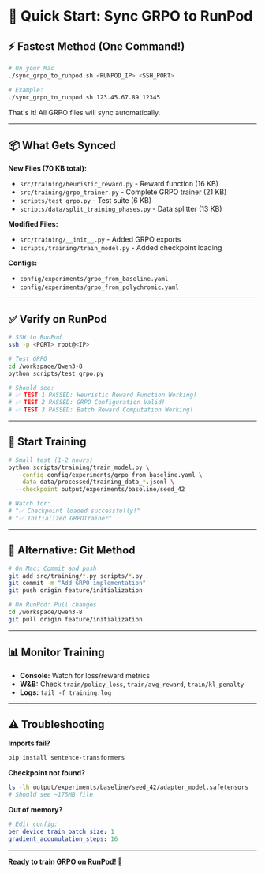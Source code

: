 # 🚀 Quick Start: Sync GRPO to RunPod

## ⚡ Fastest Method (One Command!)

```bash
# On your Mac
./sync_grpo_to_runpod.sh <RUNPOD_IP> <SSH_PORT>

# Example:
./sync_grpo_to_runpod.sh 123.45.67.89 12345
```

That's it! All GRPO files will sync automatically.

---

## 📦 What Gets Synced

**New Files (70 KB total):**
- `src/training/heuristic_reward.py` - Reward function (16 KB)
- `src/training/grpo_trainer.py` - Complete GRPO trainer (21 KB)
- `scripts/test_grpo.py` - Test suite (6 KB)
- `scripts/data/split_training_phases.py` - Data splitter (13 KB)

**Modified Files:**
- `src/training/__init__.py` - Added GRPO exports
- `scripts/training/train_model.py` - Added checkpoint loading

**Configs:**
- `config/experiments/grpo_from_baseline.yaml`
- `config/experiments/grpo_from_polychromic.yaml`

---

## ✅ Verify on RunPod

```bash
# SSH to RunPod
ssh -p <PORT> root@<IP>

# Test GRPO
cd /workspace/Qwen3-8
python scripts/test_grpo.py

# Should see:
# ✅ TEST 1 PASSED: Heuristic Reward Function Working!
# ✅ TEST 2 PASSED: GRPO Configuration Valid!
# ✅ TEST 3 PASSED: Batch Reward Computation Working!
```

---

## 🎯 Start Training

```bash
# Small test (1-2 hours)
python scripts/training/train_model.py \
  --config config/experiments/grpo_from_baseline.yaml \
  --data data/processed/training_data_*.jsonl \
  --checkpoint output/experiments/baseline/seed_42

# Watch for:
# "✅ Checkpoint loaded successfully!"
# "✅ Initialized GRPOTrainer"
```

---

## 🔧 Alternative: Git Method

```bash
# On Mac: Commit and push
git add src/training/*.py scripts/*.py
git commit -m "Add GRPO implementation"
git push origin feature/initialization

# On RunPod: Pull changes
cd /workspace/Qwen3-8
git pull origin feature/initialization
```

---

## 📊 Monitor Training

- **Console:** Watch for loss/reward metrics
- **W&B:** Check `train/policy_loss`, `train/avg_reward`, `train/kl_penalty`
- **Logs:** `tail -f training.log`

---

## ⚠️ Troubleshooting

**Imports fail?**
```bash
pip install sentence-transformers
```

**Checkpoint not found?**
```bash
ls -lh output/experiments/baseline/seed_42/adapter_model.safetensors
# Should see ~175MB file
```

**Out of memory?**
```yaml
# Edit config:
per_device_train_batch_size: 1
gradient_accumulation_steps: 16
```

---

**Ready to train GRPO on RunPod! 🚀**
